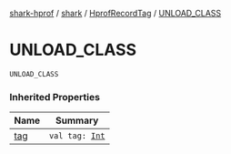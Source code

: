 [shark-hprof](../../index.md) / [shark](../index.md) / [HprofRecordTag](index.md) / [UNLOAD_CLASS](./-u-n-l-o-a-d_-c-l-a-s-s.md)

# UNLOAD_CLASS

`UNLOAD_CLASS`

### Inherited Properties

| Name | Summary |
|---|---|
| [tag](tag.md) | `val tag: `[`Int`](https://kotlinlang.org/api/latest/jvm/stdlib/kotlin/-int/index.html) |

